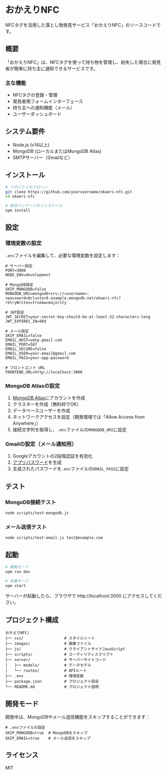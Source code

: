 # おかえりNFC

NFCタグを活用した落とし物発見サービス「おかえりNFC」のソースコードです。

## 概要

「おかえりNFC」は、NFCタグを使って持ち物を管理し、紛失した場合に発見者が簡単に持ち主に通知できるサービスです。

### 主な機能

- NFCタグの登録・管理
- 発見者用フォームインターフェース
- 持ち主への通知機能（メール）
- ユーザーダッシュボード

## システム要件

- Node.js (v14以上)
- MongoDB (ローカルまたはMongoDB Atlas)
- SMTPサーバー（Gmailなど）

## インストール

```bash
# リポジトリのクローン
git clone https://github.com/yourusername/okaeri-nfc.git
cd okaeri-nfc

# 依存パッケージのインストール
npm install
```

## 設定

### 環境変数の設定

`.env`ファイルを編集して、必要な環境変数を設定します：

```
# サーバー設定
PORT=3000
NODE_ENV=development

# MongoDB設定
SKIP_MONGODB=false
MONGODB_URI=mongodb+srv://<username>:<password>@cluster0.example.mongodb.net/okaeri-nfc?retryWrites=true&w=majority

# JWT設定
JWT_SECRET=your-secret-key-should-be-at-least-32-characters-long
JWT_EXPIRES_IN=90d

# メール設定
SKIP_EMAIL=false
EMAIL_HOST=smtp.gmail.com
EMAIL_PORT=587
EMAIL_SECURE=false
EMAIL_USER=your-email@gmail.com
EMAIL_PASS=your-app-password

# フロントエンド URL
FRONTEND_URL=http://localhost:3000
```

### MongoDB Atlasの設定

1. [MongoDB Atlas](https://www.mongodb.com/cloud/atlas/register)にアカウントを作成
2. クラスターを作成（無料枠でOK）
3. データベースユーザーを作成
4. ネットワークアクセスを設定（開発環境では「Allow Access from Anywhere」）
5. 接続文字列を取得し、`.env`ファイルの`MONGODB_URI`に設定

### Gmailの設定（メール通知用）

1. Googleアカウントの2段階認証を有効化
2. [アプリパスワード](https://myaccount.google.com/apppasswords)を生成
3. 生成されたパスワードを`.env`ファイルの`EMAIL_PASS`に設定

## テスト

### MongoDB接続テスト

```bash
node scripts/test-mongodb.js
```

### メール送信テスト

```bash
node scripts/test-email.js test@example.com
```

## 起動

```bash
# 開発モード
npm run dev

# 本番モード
npm start
```

サーバーが起動したら、ブラウザで http://localhost:3000 にアクセスしてください。

## プロジェクト構成

```
おかえりNFC/
├── css/                  # スタイルシート
├── images/               # 画像ファイル
├── js/                   # クライアントサイドJavaScript
├── scripts/              # ユーティリティスクリプト
├── server/               # サーバーサイドコード
│   ├── models/           # データモデル
│   └── routes/           # APIルート
├── .env                  # 環境変数
├── package.json          # プロジェクト設定
└── README.md             # プロジェクト説明
```

## 開発モード

開発中は、MongoDBやメール送信機能をスキップすることができます：

```
# .envファイルの設定
SKIP_MONGODB=true  # MongoDBをスキップ
SKIP_EMAIL=true    # メール送信をスキップ
```

## ライセンス

MIT